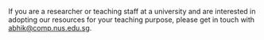 If you are a researcher or teaching staff at a university and are interested in adopting our resources for your teaching purpose, please get in touch with <abhik@comp.nus.edu.sg>.